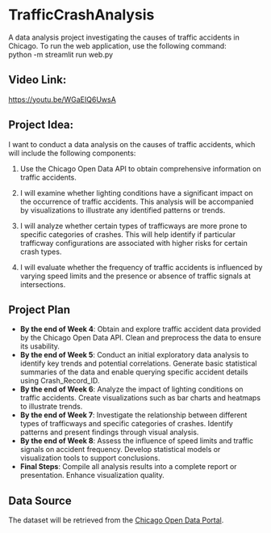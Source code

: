# TrafficCrashAnalysis
A data analysis project investigating the causes of traffic accidents in Chicago.
To run the web application, use the following command:  
python -m streamlit run web.py

## Video Link: 
https://youtu.be/WGaEIQ6UwsA
## Project Idea:
I want  to conduct a data analysis on the causes of traffic accidents, which will include the following components:

1. Use the Chicago Open Data API to obtain comprehensive information on traffic accidents.

2. I will examine whether lighting conditions have a significant impact on the occurrence of traffic accidents. This analysis will be accompanied by visualizations to illustrate any identified patterns or trends.

3. I will analyze whether certain types of trafficways are more prone to specific categories of crashes. This will help identify if particular trafficway configurations are associated with higher risks for certain crash types.

4. I will evaluate whether the frequency of traffic accidents is influenced by varying speed limits and the presence or absence of traffic signals at intersections. 

## Project Plan  

- **By the end of Week 4**: Obtain and explore traffic accident data provided by the Chicago Open Data API. Clean and preprocess the data to ensure its usability.  
- **By the end of Week 5**: Conduct an initial exploratory data analysis to identify key trends and potential correlations. Generate basic statistical summaries of the data and enable querying specific accident details using Crash_Record_ID.  
- **By the end of Week 6**: Analyze the impact of lighting conditions on traffic accidents. Create visualizations such as bar charts and heatmaps to illustrate trends.  
- **By the end of Week 7**: Investigate the relationship between different types of trafficways and specific categories of crashes. Identify patterns and present findings through visual analysis.  
- **By the end of Week 8**: Assess the influence of speed limits and traffic signals on accident frequency. Develop statistical models or visualization tools to support conclusions.  
- **Final Steps**: Compile all analysis results into a complete report or presentation. Enhance visualization quality.  

## Data Source  

The dataset will be retrieved from the [Chicago Open Data Portal](https://data.cityofchicago.org/Transportation/Traffic-Crashes-Crashes/85ca-t3if). 
